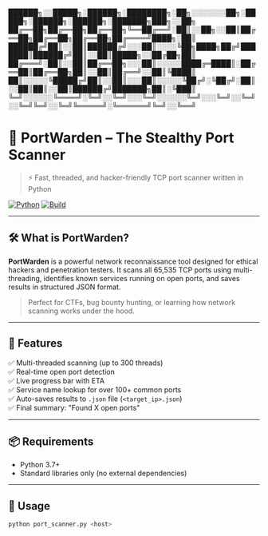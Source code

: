 
██████╗░░█████╗░██████╗░████████╗░██╗░░░░░░░██╗░█████╗░██████╗░██████╗░███████╗███╗░░██╗
██╔══██╗██╔══██╗██╔══██╗╚══██╔══╝░██║░░██╗░░██║██╔══██╗██╔══██╗██╔══██╗██╔════╝████╗░██║
██████╔╝██║░░██║██████╔╝░░░██║░░░░╚██╗████╗██╔╝███████║██████╔╝██║░░██║█████╗░░██╔██╗██║
██╔═══╝░██║░░██║██╔══██╗░░░██║░░░░░████╔═████║░██╔══██║██╔══██╗██║░░██║██╔══╝░░██║╚████║
██║░░░░░╚█████╔╝██║░░██║░░░██║░░░░░╚██╔╝░╚██╔╝░██║░░██║██║░░██║██████╔╝███████╗██║░╚███║
╚═╝░░░░░░╚════╝░╚═╝░░╚═╝░░░╚═╝░░░░░░╚═╝░░░╚═╝░░╚═╝░░╚═╝╚═╝░░╚═╝╚═════╝░╚══════╝╚═╝░░╚══╝

# 🔐 PortWarden – The Stealthy Port Scanner

> ⚡ Fast, threaded, and hacker-friendly TCP port scanner written in Python

[![Python](https://img.shields.io/badge/python-3.7%2B-blue.svg )](https://www.python.org/ )
[![Build](https://img.shields.io/badge/status-active-brightgreen.svg )](https://github.com/biplo8/portwarden )

---

## 🛠 What is PortWarden?

**PortWarden** is a powerful network reconnaissance tool designed for ethical hackers and penetration testers. It scans all 65,535 TCP ports using multi-threading, identifies known services running on open ports, and saves results in structured JSON format.

> Perfect for CTFs, bug bounty hunting, or learning how network scanning works under the hood.

---

## 🌟 Features

✅ Multi-threaded scanning (up to 300 threads)  
✅ Real-time open port detection  
✅ Live progress bar with ETA  
✅ Service name lookup for over 100+ common ports  
✅ Auto-saves results to `.json` file (`<target_ip>.json`)  
✅ Final summary: "Found X open ports"  

---

## 📦 Requirements

- Python 3.7+
- Standard libraries only (no external dependencies)

---

## 🚀 Usage

```bash
python port_scanner.py <host>
